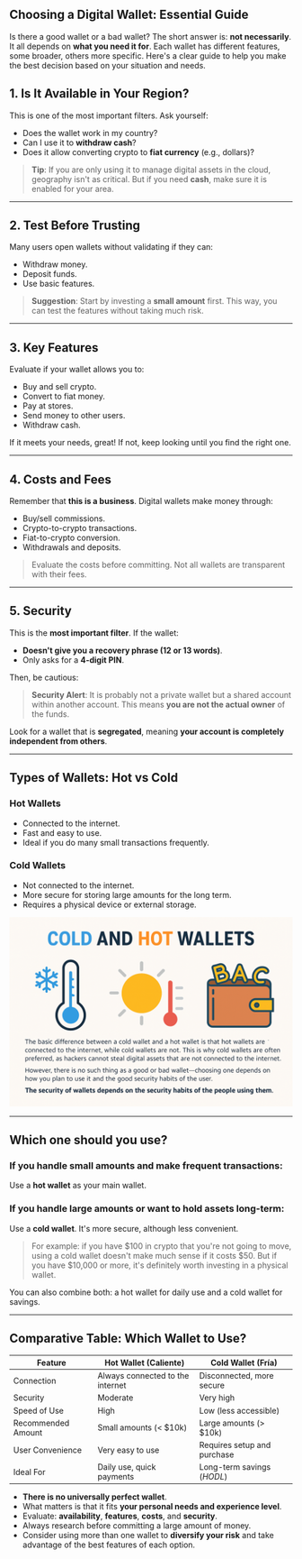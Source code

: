 ## **Choosing a Digital Wallet: Essential Guide**

Is there a good wallet or a bad wallet? The short answer is: **not necessarily**. It all depends on **what you need it for**. Each wallet has different features, some broader, others more specific. Here's a clear guide to help you make the best decision based on your situation and needs.

## **1. Is It Available in Your Region?**

This is one of the most important filters. Ask yourself:

- Does the wallet work in my country?
- Can I use it to **withdraw cash**?
- Does it allow converting crypto to **fiat currency** (e.g., dollars)?

>  **Tip**: If you are only using it to manage digital assets in the cloud, geography isn't as critical. But if you need **cash**, make sure it is enabled for your area.

---

## **2. Test Before Trusting**

Many users open wallets without validating if they can:

- Withdraw money.
- Deposit funds.
- Use basic features.

>  **Suggestion**: Start by investing a **small amount** first. This way, you can test the features without taking much risk.

---

## **3. Key Features**

Evaluate if your wallet allows you to:

- Buy and sell crypto.
- Convert to fiat money.
- Pay at stores.
- Send money to other users.
- Withdraw cash.

If it meets your needs, great! If not, keep looking until you find the right one.

---

## **4. Costs and Fees**

Remember that **this is a business**. Digital wallets make money through:

- Buy/sell commissions.
- Crypto-to-crypto transactions.
- Fiat-to-crypto conversion.
- Withdrawals and deposits.

> Evaluate the costs before committing. Not all wallets are transparent with their fees.

---

## **5. Security**

This is the **most important filter**. If the wallet:

- **Doesn't give you a recovery phrase (12 or 13 words)**.
- Only asks for a **4-digit PIN**.

Then, be cautious:

> **Security Alert**: It is probably not a private wallet but a shared account within another account. This means **you are not the actual owner** of the funds.

Look for a wallet that is **segregated**, meaning **your account is completely independent from others**.

---

##  **Types of Wallets: Hot vs Cold**

###  Hot Wallets

- Connected to the internet.
- Fast and easy to use.
- Ideal if you do many small transactions frequently.

###  Cold Wallets

- Not connected to the internet.
- More secure for storing large amounts for the long term.
- Requires a physical device or external storage.

![Cold and Hot Wallet](https://raw.githubusercontent.com/AppsDevsLeon/Revista_blockchain/refs/heads/main/Day39/image/ChatGPT%20Image%208%20abr%202025%2C%2004_09_44.png)

---

##  Which one should you use?

###  If you handle small amounts and make frequent transactions:
Use a **hot wallet** as your main wallet.

###  If you handle large amounts or want to hold assets long-term:
Use a **cold wallet**. It's more secure, although less convenient.

>  For example: if you have $100 in crypto that you're not going to move, using a cold wallet doesn't make much sense if it costs $50. But if you have $10,000 or more, it's definitely worth investing in a physical wallet.

You can also combine both: a hot wallet for daily use and a cold wallet for savings.

---

## Comparative Table: Which Wallet to Use?

| Feature                            | Hot Wallet (Caliente)          | Cold Wallet (Fría)             |
|------------------------------------|--------------------------------|--------------------------------|
|  Connection                        | Always connected to the internet | Disconnected, more secure      |
|  Security                          | Moderate                       | Very high                      |
|  Speed of Use                      | High                           | Low (less accessible)          |
|  Recommended Amount                | Small amounts (< $10k)         | Large amounts (> $10k)         |
|  User Convenience                  | Very easy to use               | Requires setup and purchase    |
|  Ideal For                         | Daily use, quick payments      | Long-term savings (*HODL*)     |

- **There is no universally perfect wallet**.
- What matters is that it fits **your personal needs and experience level**.
- Evaluate: **availability**, **features**, **costs**, and **security**.
- Always research before committing a large amount of money.
- Consider using more than one wallet to **diversify your risk** and take advantage of the best features of each option.
